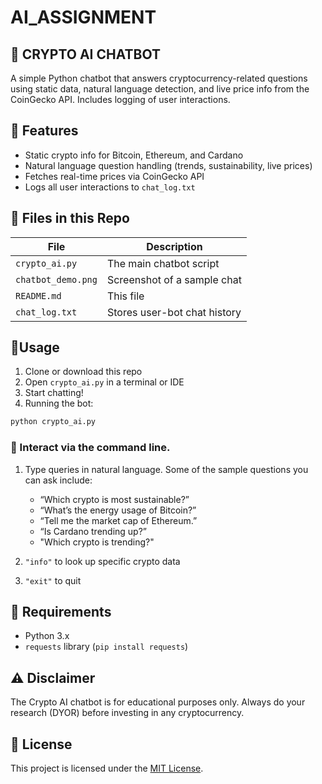 # AI_ASSIGNMENT

## 👾 CRYPTO AI CHATBOT

A simple Python chatbot that answers cryptocurrency-related questions using static data, natural language detection, and live price info from the CoinGecko API. Includes logging of user interactions.

## 📎  Features  
- Static crypto info for Bitcoin, Ethereum, and Cardano  
- Natural language question handling (trends, sustainability, live prices)  
- Fetches real-time prices via CoinGecko API  
- Logs all user interactions to `chat_log.txt`  

##  🔖 Files in this Repo

| File                                      | Description                             |
| ----------------------------------------- | --------------------------------------- |
| `crypto_ai.py`                            | The main chatbot script                 |
| `chatbot_demo.png`                        | Screenshot of a sample chat             |
| `README.md`                               | This file                               |
| `chat_log.txt`                            | Stores user-bot chat history            |

## 🔋Usage

1. Clone or download this repo
2. Open `crypto_ai.py` in a terminal or IDE
3. Start chatting!
4. Running the bot:

```bash
python crypto_ai.py
```

### 📲 Interact via the command line. 

1. Type queries in natural language. Some of the sample questions you can ask include:

      - “Which crypto is most sustainable?”
      - “What’s the energy usage of Bitcoin?”
      - “Tell me the market cap of Ethereum.”
      - “Is Cardano trending up?”
      - "Which crypto is trending?"

2. `"info"` to look up specific crypto data  
3. `"exit"` to quit

## 📝 Requirements

- Python 3.x  
- `requests` library (`pip install requests`)

## ⚠️ Disclaimer

The Crypto AI chatbot is for educational purposes only. Always do your research (DYOR) before investing in any cryptocurrency.

## 📝 License

This project is licensed under the [MIT License](LICENSE).
